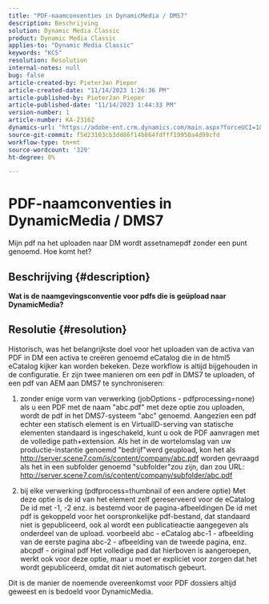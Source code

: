 ```yaml
---
title: "PDF-naamconventies in DynamicMedia / DMS7"
description: Beschrijving
solution: Dynamic Media Classic
product: Dynamic Media Classic
applies-to: "Dynamic Media Classic"
keywords: "KCS"
resolution: Resolution
internal-notes: null
bug: false
article-created-by: PieterJan Pieper
article-created-date: "11/14/2023 1:26:36 PM"
article-published-by: PieterJan Pieper
article-published-date: "11/14/2023 1:44:33 PM"
version-number: 1
article-number: KA-23162
dynamics-url: "https://adobe-ent.crm.dynamics.com/main.aspx?forceUCI=1&pagetype=entityrecord&etn=knowledgearticle&id=6a65fd6c-f182-ee11-8179-6045bd006b25"
source-git-commit: f5d23103cb3dd86f14b864fdfff19950a4d99cfd
workflow-type: tm+mt
source-wordcount: '329'
ht-degree: 0%

---
```


# PDF-naamconventies in DynamicMedia / DMS7


Mijn pdf na het uploaden naar DM wordt assetnamepdf zonder een punt genoemd. Hoe komt het?

## Beschrijving {#description}


<b>Wat is de naamgevingsconventie voor pdfs die is geüpload naar DynamicMedia?</b>


## Resolutie {#resolution}


Historisch, was het belangrijkste doel voor het uploaden van de activa van PDF in DM een activa te creëren genoemd eCatalog die in de html5 eCatalog kijker kan worden bekeken.
Deze workflow is altijd bijgehouden in de configuratie.
Er zijn twee manieren om een pdf in DMS7 te uploaden, of een pdf van AEM aan DMS7 te synchroniseren:
1) zonder enige vorm van verwerking (jobOptions - pdfprocessing=none) als u een PDF met de naam &quot;abc.pdf&quot; met deze optie zou uploaden, wordt de pdf in het DMS7-systeem &quot;abc&quot; genoemd.
Aangezien een pdf echter een statisch element is en VirtualID-serving van statische elementen standaard is ingeschakeld, kunt u ook de PDF aanvragen met de volledige path+extension. Als het in de wortelomslag van uw productie-instantie genoemd &quot;bedrijf&quot;werd geupload, kon het als http://server.scene7.com/is/content/company/abc.pdf worden gevraagd als het in een subfolder genoemd &quot;subfolder&quot;zou zijn, dan zou URL: http://server.scene7.com/is/content/company/subfolder/abc.pdf

2) bij elke verwerking (pdfprocess=thumbnail of een andere optie) Met deze optie is de id van het element zelf gereserveerd voor de eCatalog De id met -1, -2 enz. is bestemd voor de pagina-afbeeldingen De id met pdf is gekoppeld voor het oorspronkelijke pdf-bestand, dat standaard niet is gepubliceerd, ook al wordt een publicatieactie aangegeven als onderdeel van de upload.
voorbeeld abc - eCatalog abc-1 - afbeelding van de eerste pagina abc-2 - afbeelding van de tweede pagina, enz.
abcpdf - original pdf Het volledige pad dat hierboven is aangeroepen, werkt ook voor deze optie, maar u moet er expliciet voor zorgen dat het wordt gepubliceerd, omdat dit niet automatisch gebeurt.

Dit is de manier de noemende overeenkomst voor PDF dossiers altijd geweest en is bedoeld voor DynamicMedia.
